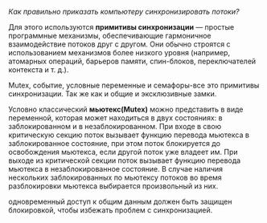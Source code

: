 *Как правильно приказать компьютеру синхронизировать потоки?* 

Для этого используются **примитивы синхронизации** — простые программные механизмы, обеспечивающие гармоничное взаимодействие потоков друг с другом. Они обычно строятся с использованием механизмов более низкого уровня (например, атомарных операций, барьеров памяти, спин-блоков, переключателей контекста и т. д.).

Mutex, событие, условные переменные и семафоры-все это примитивы синхронизации. Так же как и общие и эксклюзивные замки.

Условно классический **мьютекс(Mutex)** можно представить в виде переменной, которая может находиться в двух состояниях: в заблокированном и в незаблокированном. При входе в свою критическую секцию поток вызывает функцию перевода мьютекса в заблокированное состояние, при этом поток блокируется до освобождения мьютекса, если другой поток уже владеет им. При выходе из критической секции поток вызывает функцию перевода мьютекса в незаблокированное состояние. В случае наличия нескольких заблокированных по мьютексу потоков во время разблокировки мьютекса выбирается произвольный из них.

одновременный доступ к общим данным должен быть защищен блокировкой, чтобы избежать проблем с синхронизацией.
